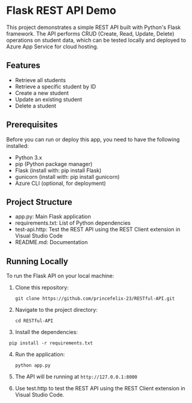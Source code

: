 # Flask REST API Demo

This project demonstrates a simple REST API built with Python's Flask framework. The API performs CRUD (Create, Read, Update, Delete) operations on student data, which can be tested locally and deployed to Azure App Service for cloud hosting.

## Features

- Retrieve all students
- Retrieve a specific student by ID
- Create a new student
- Update an existing student
- Delete a student

## Prerequisites

Before you can run or deploy this app, you need to have the following installed:

- Python 3.x
- pip (Python package manager)
- Flask (install with: pip install Flask)
- gunicorn (install with: pip install gunicorn)
- Azure CLI (optional, for deployment)

## Project Structure

- app.py: Main Flask application
- requirements.txt: List of Python dependencies
- test-api.http: Test the REST API using the REST Client extension in Visual Studio Code
- README.md: Documentation

## Running Locally

To run the Flask API on your local machine:

1. Clone this repository:

   `git clone https://github.com/princefelix-23/RESTful-API.git`

2. Navigate to the project directory:

   `cd RESTful-API`

3. Install the dependencies:

` pip install -r requirements.txt`

4. Run the application:

   `python app.py`

5. The API will be running at `http://127.0.0.1:8000`

6. Use test.http to test the REST API using the REST Client extension in Visual Studio Code.
